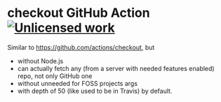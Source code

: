checkout GitHub Action [![`Unlicense`d work](https://raw.githubusercontent.com/unlicense/unlicense.org/master/static/favicon.png)](https://unlicense.org/)
======================

Similar to https://github.com/actions/checkout, but

* without Node.js
* can actually fetch any (from a server with needed features enabled) repo, not only GitHub one
* without unneeded for FOSS projects args
* with depth of 50 (like used to be in Travis) by default.
